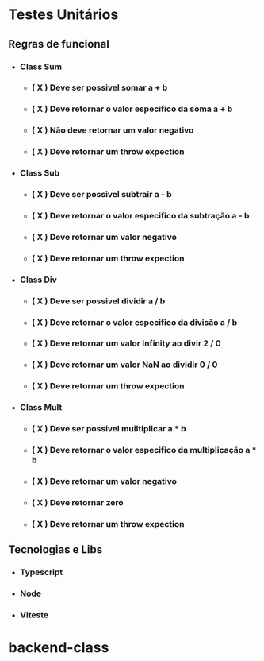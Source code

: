 # Testes Unitários

## Regras de funcional

- ### Class Sum
    - ### ( X ) Deve ser possivel somar  a + b
    - ### ( X ) Deve retornar o valor especifico da soma a + b
    - ### ( X ) Não deve retornar um valor negativo
    - ### ( X ) Deve retornar um throw expection 

- ### Class Sub
    - ### ( X ) Deve ser possivel subtrair  a - b
    - ### ( X ) Deve retornar o valor especifico da subtração a - b
    - ### ( X ) Deve retornar um valor negativo
    - ### ( X ) Deve retornar um throw expection 

- ### Class Div
    - ### ( X ) Deve ser possivel dividir  a / b
    - ### ( X ) Deve retornar o valor especifico da divisão a / b
    - ### ( X ) Deve retornar um valor Infinity ao divir 2 / 0
    - ### ( X ) Deve retornar um valor NaN ao dividir 0 / 0
    - ### ( X ) Deve retornar um throw expection 

- ### Class Mult
    - ### ( X ) Deve ser possivel muiltiplicar a * b  
    - ### ( X ) Deve retornar o valor especifico da multiplicação a * b
    - ### ( X ) Deve retornar um valor negativo
    - ### ( X ) Deve retornar zero
    - ### ( X ) Deve retornar um throw expection 





## Tecnologias e Libs
- ### Typescript
- ### Node
- ### Viteste

# backend-class
